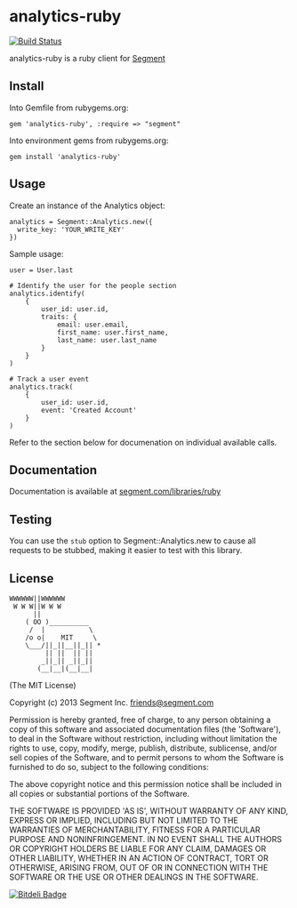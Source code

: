 analytics-ruby
==============

[![Build Status](https://travis-ci.org/segmentio/analytics-ruby.png?branch=master)](https://travis-ci.org/segmentio/analytics-ruby)

analytics-ruby is a ruby client for [Segment](https://segment.com)

## Install

Into Gemfile from rubygems.org:
```
gem 'analytics-ruby', :require => "segment"
```

Into environment gems from rubygems.org:
```
gem install 'analytics-ruby'
```

## Usage

Create an instance of the Analytics object:
```
analytics = Segment::Analytics.new({
  write_key: 'YOUR_WRITE_KEY'
})
```

Sample usage:
```
user = User.last

# Identify the user for the people section
analytics.identify(
	{
		user_id: user.id,
		traits: {
			email: user.email,
			first_name: user.first_name,
			last_name: user.last_name
		}
	}
)

# Track a user event
analytics.track(
	{
		user_id: user.id,
		event: 'Created Account'
	}
)
```

Refer to the section below for documenation on individual available calls.

## Documentation

Documentation is available at [segment.com/libraries/ruby](https://segment.com/libraries/ruby)

## Testing

You can use the `stub` option to Segment::Analytics.new to cause all requests to be stubbed, making it easier to test with this library.

## License

```
WWWWWW||WWWWWW
 W W W||W W W
      ||
    ( OO )__________
     /  |           \
    /o o|    MIT     \
    \___/||_||__||_|| *
         || ||  || ||
        _||_|| _||_||
       (__|__|(__|__|
```

(The MIT License)

Copyright (c) 2013 Segment Inc. <friends@segment.com>

Permission is hereby granted, free of charge, to any person obtaining a copy of this software and associated documentation files (the 'Software'), to deal in the Software without restriction, including without limitation the rights to use, copy, modify, merge, publish, distribute, sublicense, and/or sell copies of the Software, and to permit persons to whom the Software is furnished to do so, subject to the following conditions:

The above copyright notice and this permission notice shall be included in all copies or substantial portions of the Software.

THE SOFTWARE IS PROVIDED 'AS IS', WITHOUT WARRANTY OF ANY KIND, EXPRESS OR IMPLIED, INCLUDING BUT NOT LIMITED TO THE WARRANTIES OF MERCHANTABILITY, FITNESS FOR A PARTICULAR PURPOSE AND NONINFRINGEMENT. IN NO EVENT SHALL THE AUTHORS OR COPYRIGHT HOLDERS BE LIABLE FOR ANY CLAIM, DAMAGES OR OTHER LIABILITY, WHETHER IN AN ACTION OF CONTRACT, TORT OR OTHERWISE, ARISING FROM, OUT OF OR IN CONNECTION WITH THE SOFTWARE OR THE USE OR OTHER DEALINGS IN THE SOFTWARE.


[![Bitdeli Badge](https://d2weczhvl823v0.cloudfront.net/segmentio/analytics-ruby/trend.png)](https://bitdeli.com/free "Bitdeli Badge")

